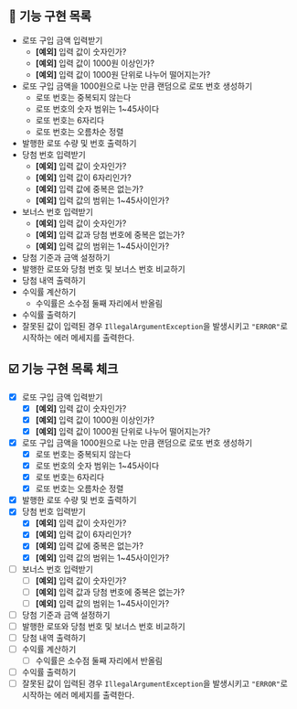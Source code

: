 ## 📝 기능 구현 목록
- 로또 구입 금액 입력받기
  - **[예외]** 입력 값이 숫자인가?
  - **[예외]** 입력 값이 1000원 이상인가?
  - **[예외]** 입력 값이 1000원 단위로 나누어 떨어지는가?
- 로또 구입 금액을 1000원으로 나눈 만큼 랜덤으로 로또 번호 생성하기
  - 로또 번호는 중복되지 않는다
  - 로또 번호의 숫자 범위는 1~45사이다
  - 로또 번호는 6자리다
  - 로또 번호는 오름차순 정렬
- 발행한 로또 수량 및 번호 출력하기
- 당첨 번호 입력받기
  - **[예외]** 입력 값이 숫자인가?
  - **[예외]** 입력 값이 6자리인가?
  - **[예외]** 입력 값에 중복은 없는가?
  - **[예외]** 입력 값의 범위는 1~45사이인가?
- 보너스 번호 입력받기
  - **[예외]** 입력 값이 숫자인가?
  - **[예외]** 입력 값과 당첨 번호에 중복은 없는가?
  - **[예외]** 입력 값의 범위는 1~45사이인가?
- 당첨 기준과 금액 설정하기
- 발행한 로또와 당첨 번호 및 보너스 번호 비교하기
- 당첨 내역 출력하기
- 수익률 계산하기
  - 수익률은 소수점 둘째 자리에서 반올림
- 수익률 출력하기
- 잘못된 값이 입력된 경우 `IllegalArgumentException`을 발생시키고 `"ERROR"`로 시작하는 에러 메세지를 출력한다.

## ☑️ 기능 구현 목록 체크
- [X] 로또 구입 금액 입력받기
  - [X] **[예외]** 입력 값이 숫자인가?
  - [X] **[예외]** 입력 값이 1000원 이상인가?
  - [X] **[예외]** 입력 값이 1000원 단위로 나누어 떨어지는가?
- [X] 로또 구입 금액을 1000원으로 나눈 만큼 랜덤으로 로또 번호 생성하기
  - [X] 로또 번호는 중복되지 않는다
  - [X] 로또 번호의 숫자 범위는 1~45사이다
  - [X] 로또 번호는 6자리다
  - [X] 로또 번호는 오름차순 정렬
- [X] 발행한 로또 수량 및 번호 출력하기
- [X] 당첨 번호 입력받기
  - [X] **[예외]** 입력 값이 숫자인가?
  - [X] **[예외]** 입력 값이 6자리인가?
  - [X] **[예외]** 입력 값에 중복은 없는가?
  - [X] **[예외]** 입력 값의 범위는 1~45사이인가?
- [ ] 보너스 번호 입력받기
  - [ ] **[예외]** 입력 값이 숫자인가?
  - [ ] **[예외]** 입력 값과 당첨 번호에 중복은 없는가?
  - [ ] **[예외]** 입력 값의 범위는 1~45사이인가?
- [ ] 당첨 기준과 금액 설정하기
- [ ] 발행한 로또와 당첨 번호 및 보너스 번호 비교하기
- [ ] 당첨 내역 출력하기
- [ ] 수익률 계산하기
  - [ ] 수익률은 소수점 둘째 자리에서 반올림
- [ ] 수익률 출력하기
- [ ] 잘못된 값이 입력된 경우 `IllegalArgumentException`을 발생시키고 `"ERROR"`로 시작하는 에러 메세지를 출력한다.